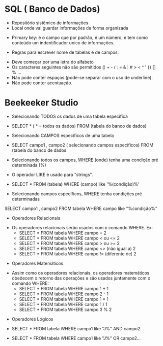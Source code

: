 # SQL ( Banco de Dados)

- Repositório sistêmico de informações
- Local onde vai guardar informações de forma organizada

* Primary key: é o campo que por padrão, é um número, e tem como conteúdo um indentificador unico de informações.

* Regras para escrever nome de tabelas e de campos:
- Deve começar por uma letra do alfabeto
- Os caracteres seguintes não são permitidos () + - / ; = & | # > < ^ ' {} [] % ...
- Não pode conter espaços (pode-se separar com o uso de underline).
- Não pode conter acentuação.

# Beekeeker Studio
* Selecionando TODOS os dados de uma tabela específica

- SELECT * ( * = todos os dados) FROM (tabela do banco de dados)

* Selecionando CAMPOS específicos de uma tabela

- SELECT campo1 , campo2 ( selecionando campos específicos) FROM (tabela do banco de dados

* Selecionando todos os campos, WHERE (onde) tenha uma condição pré determinada (%)

- O operador LIKE é usado para "strings".

- SELECT * FROM (tabela) WHERE (campo) like '%(condição)%'

- Selecionando campos específicos, WHERE tenha condições pré determinadas

SELECT campo1 , campo2 FROM tabela WHERE campo like "%condição%"

* Operadores Relacionais

- Os operadores relacionais serão usados com o comando WHERE. Ex: 
    - SELECT * FROM tabela WHERE campo = 2
    - SELECT * FROM tabela WHERE campo < ou <= 2
    - SELECT * FROM tabela WHERE campo > ou >= 2
    - SELECT * FROM tabela WHERE campo <> (não igual a) 2
    - SELECT * FROM tabela WHERE campo != (diferente de) 2

* Operadores Matemáticos
- Assim como os operadores relacionais, os operadores matemáticos obedecem o retorno das operações e são usados juntamente com o comando WHERE: 
    - SELECT * FROM tabela WHERE campo 1 + 1
    - SELECT * FROM tabela WHERE campo 2 - 1
    - SELECT * FROM tabela WHERE campo 1 * 1
    - SELECT * FROM tabela WHERE campo 1 / 1
    - SELECT * FROM tabela WHERE campo 3 % 2

* Operadores Lógicos
 - SELECT * FROM tabela WHERE  campo1 like "J%" AND campo2...

 - SELECT * FROM tabela WHERE  campo1 like "J%" OR campo2...




